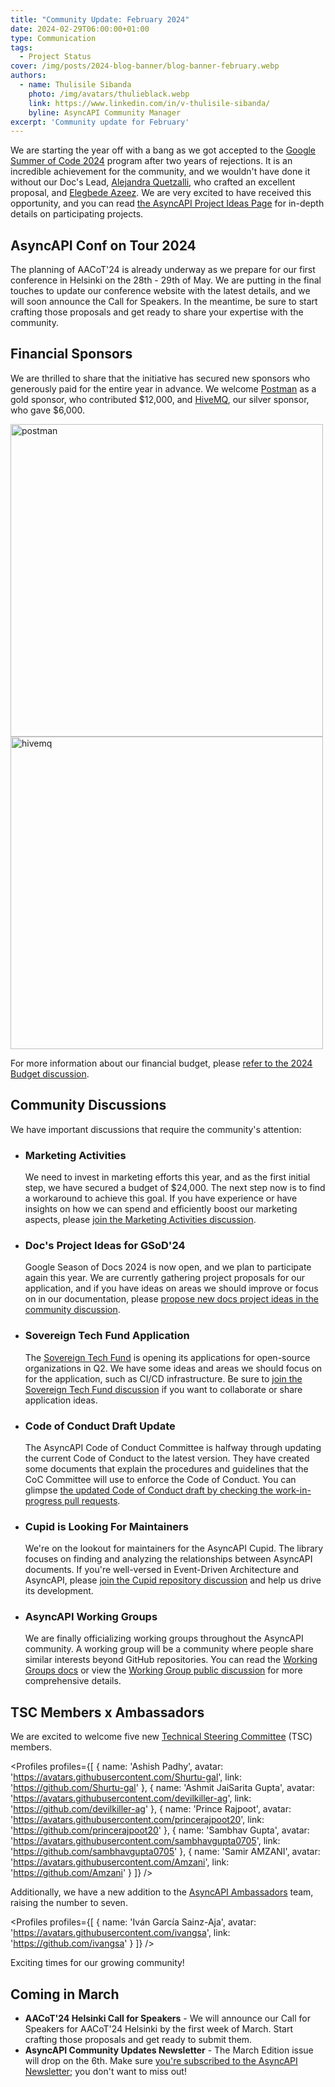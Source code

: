 ```yaml
---
title: "Community Update: February 2024"
date: 2024-02-29T06:00:00+01:00
type: Communication
tags:
  - Project Status
cover: /img/posts/2024-blog-banner/blog-banner-february.webp
authors:
  - name: Thulisile Sibanda
    photo: /img/avatars/thulieblack.webp
    link: https://www.linkedin.com/in/v-thulisile-sibanda/
    byline: AsyncAPI Community Manager
excerpt: 'Community update for February'
---
```


We are starting the year off with a bang as we got accepted to the [Google Summer of Code 2024](https://summerofcode.withgoogle.com/programs/2024/organizations/asyncapi) program after two years of rejections. It is an incredible achievement for the community, and we wouldn't have done it without our Doc's Lead,  [Alejandra Quetzalli](https://www.linkedin.com/in/alejandra-quetzalli/), who crafted an excellent proposal, and [Elegbede Azeez](https://twitter.com/_acebuild). We are very excited to have received this opportunity, and you can read [the AsyncAPI Project Ideas Page](https://github.com/asyncapi/community/blob/master/mentorship/summerofcode/2024/asyncapi-gsoc-ideas-page.md) for in-depth details on participating projects.

## AsyncAPI Conf on Tour 2024
The planning of AACoT'24 is already underway as we prepare for our first conference in Helsinki on the 28th - 29th of May. We are putting in the final touches to update our conference website with the latest details, and we will soon announce the Call for Speakers. In the meantime, be sure to start crafting those proposals and get ready to share your expertise with the community.

## Financial Sponsors
We are thrilled to share that the initiative has secured new sponsors who generously paid for the entire year in advance. We welcome [Postman](https://www.postman.com/) as a gold sponsor, who contributed $12,000, and [HiveMQ](https://www.hivemq.com/), our silver sponsor, who gave $6,000. 

<a href='https://www.postman.com/' target='_blank'>
<img src='/img/sponsors/postman.png' alt='postman' width='500px' />
</a>

<a href='https://www.hivemq.com/' target='_blank'>
<img src='/img/sponsors/hivemq_logo.png' alt='hivemq' width='500px' />
</a>

For more information about our financial budget, please [refer to the 2024 Budget discussion](https://github.com/orgs/asyncapi/discussions/1017).

## Community Discussions
We have important discussions that require the community's attention:

- ### Marketing Activities 
  We need to invest in marketing efforts this year, and as the first initial step, we have secured a budget of $24,000. The next step now is to find a workaround to achieve this goal. If you have experience or have insights on how we can spend and efficiently boost our marketing aspects, please [join the Marketing Activities discussion](https://github.com/orgs/asyncapi/discussions/1062).  
- ### Doc's Project Ideas for GSoD'24
  Google Season of Docs 2024 is now open, and we plan to participate again this year. We are currently gathering project proposals for our application, and if you have ideas on areas we should improve or focus on in our documentation, please [propose new docs project ideas in the community discussion](https://github.com/orgs/asyncapi/discussions/1069). 
- ### Sovereign Tech Fund Application
  The [Sovereign Tech Fund](https://www.sovereigntechfund.de/) is opening its applications for open-source organizations in Q2. We have some ideas and areas we should focus on for the application, such as CI/CD infrastructure. Be sure to [join the Sovereign Tech Fund discussion](https://github.com/orgs/asyncapi/discussions/1073) if you want to collaborate or share application ideas.
- ### Code of Conduct Draft Update
  The AsyncAPI Code of Conduct Committee is halfway through updating the current Code of Conduct to the latest version. They have created some documents that explain the procedures and guidelines that the CoC Committee will use to enforce the Code of Conduct. You can glimpse [the updated Code of Conduct draft by checking the work-in-progress pull requests](https://github.com/asyncapi/community/issues/994).
- ### Cupid is Looking For Maintainers
  We're on the lookout for maintainers for the AsyncAPI Cupid. The library focuses on finding and analyzing the relationships between AsyncAPI documents. If you're well-versed in Event-Driven Architecture and AsyncAPI, please [join the Cupid repository discussion](https://github.com/asyncapi/cupid/issues/182) and help us drive its development.
- ### AsyncAPI Working Groups
  We are finally officializing working groups throughout the AsyncAPI community. A working group will be a community where people share similar interests beyond GitHub repositories. You can read the [Working Groups docs](https://github.com/asyncapi/community/blob/master/WORKING_GROUPS.md) or view the [Working Group public discussion](https://github.com/orgs/asyncapi/discussions/1037) for more comprehensive details.

## TSC Members x Ambassadors

We are excited to welcome five new [Technical Steering Committee](https://www.asyncapi.com/community/tsc) (TSC) members.

<Profiles profiles={[
{
    name: 'Ashish Padhy',
    avatar: 'https://avatars.githubusercontent.com/Shurtu-gal',
    link: 'https://github.com/Shurtu-gal'
  }, 
  {
    name: 'Ashmit JaiSarita Gupta',
    avatar: 'https://avatars.githubusercontent.com/devilkiller-ag',
    link: 'https://github.com/devilkiller-ag'
  },
  {
    name: 'Prince Rajpoot',
    avatar: 'https://avatars.githubusercontent.com/princerajpoot20',
    link: 'https://github.com/princerajpoot20'
  },
  {
    name: 'Sambhav Gupta',
    avatar: 'https://avatars.githubusercontent.com/sambhavgupta0705',
    link: 'https://github.com/sambhavgupta0705'
  },
  {
    name: 'Samir AMZANI',
    avatar: 'https://avatars.githubusercontent.com/Amzani',
    link: 'https://github.com/Amzani'
  }
]} />

Additionally, we have a new addition to the [AsyncAPI Ambassadors](https://www.asyncapi.com/community/ambassadors) team, raising the number to seven.

<Profiles profiles={[
  {
    name: 'Iván García Sainz-Aja',
    avatar: 'https://avatars.githubusercontent.com/ivangsa',
    link: 'https://github.com/ivangsa'
  }
]} />

Exciting times for our growing community!

## Coming in March
- **AACoT'24 Helsinki Call for Speakers** - We will announce our Call for Speakers for AACoT'24 Helsinki by the first week of March. Start crafting those proposals and get ready to submit them.
- **AsyncAPI Community Updates Newsletter** - The March Edition issue will drop on the 6th. Make sure [you're subscribed to the AsyncAPI Newsletter](https://www.asyncapi.com/newsletter); you don't want to miss out!